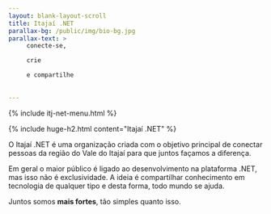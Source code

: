 ```yaml
---
layout: blank-layout-scroll
title: Itajaí .NET
parallax-bg: /public/img/bio-bg.jpg
parallax-text: >
     conecte-se,

     crie

     e compartilhe
     
     
---
```


{% include itj-net-menu.html %}

{% include huge-h2.html content="Itajaí .NET" %} 

O Itajaí .NET é uma organização criada com o objetivo principal de conectar pessoas da região do Vale do Itajaí para que juntos façamos a diferença.

Em geral o maior público é ligado ao desenvolvimento na plataforma .NET, mas isso não é exclusividade. A ideia é compartilhar conhecimento em tecnologia de qualquer tipo e desta forma, todo mundo se ajuda.

Juntos somos **mais fortes**, tão simples quanto isso.